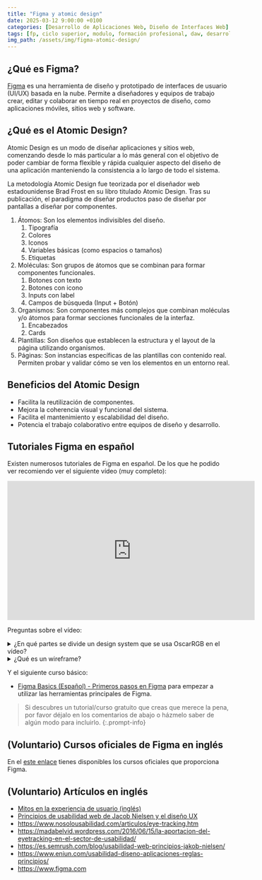 ```yaml
---
title: "Figma y atomic design"
date: 2025-03-12 9:00:00 +0100
categories: [Desarrollo de Aplicaciones Web, Diseño de Interfaces Web]
tags: [fp, ciclo superior, modulo, formación profesional, daw, desarrollo de aplicaciones web, diseño de interfaces web, diw]
img_path: /assets/img/figma-atomic-design/
---
```


## ¿Qué es Figma?

[Figma](https://www.figma.com) es una herramienta de diseño y prototipado de interfaces de usuario (UI/UX) basada en la nube. Permite a diseñadores y equipos de trabajo crear, editar y colaborar en tiempo real en proyectos de diseño, como aplicaciones móviles, sitios web y software.

## ¿Qué es el Atomic Design?

Atomic Design es un modo de diseñar aplicaciones y sitios web, comenzando desde lo más particular a lo más general con el objetivo de poder cambiar de forma flexible y rápida cualquier aspecto del diseño de una aplicación manteniendo la consistencia a lo largo de todo el sistema.

La metodología Atomic Design fue teorizada por el diseñador web estadounidense Brad Frost en su libro titulado Atomic Design. Tras su publicación, el paradigma de diseñar productos paso de diseñar por pantallas a diseñar por componentes.

1. Átomos: Son los elementos indivisibles del diseño.
   1. Tipografía
   1. Colores
   1. Iconos
   1. Variables básicas (como espacios o tamaños)
   1. Etiquetas
1. Moléculas: Son grupos de átomos que se combinan para formar componentes funcionales.
   1. Botones con texto
   1. Botones con icono
   1. Inputs con label
   1. Campos de búsqueda (Input + Botón)
1. Organismos: Son componentes más complejos que combinan moléculas y/o átomos para formar secciones funcionales de la interfaz.
   1. Encabezados
   1. Cards
1. Plantillas: Son diseños que establecen la estructura y el layout de la página utilizando organismos.
1. Páginas: Son instancias específicas de las plantillas con contenido real. Permiten probar y validar cómo se ven los elementos en un entorno real.

## Beneficios del Atomic Design

- Facilita la reutilización de componentes.
- Mejora la coherencia visual y funcional del sistema.
- Facilita el mantenimiento y escalabilidad del diseño.
- Potencia el trabajo colaborativo entre equipos de diseño y desarrollo.

## Tutoriales Figma en español

Existen numerosos tutoriales de Figma en español. De los que he podido ver recomiendo ver el siguiente vídeo (muy completo):

<iframe width="560" height="315" src="https://www.youtube.com/embed/Smp-u-8ynbE?si=qkm02srEGZ50kmjE" title="YouTube video player" frameborder="0" allow="accelerometer; autoplay; clipboard-write; encrypted-media; gyroscope; picture-in-picture; web-share" referrerpolicy="strict-origin-when-cross-origin" allowfullscreen></iframe>

Preguntas sobre el vídeo:

<details class="card mb-2">
  <summary class="card-header question">¿En qué partes se divide un design system que se usa OscarRGB en el vídeo?</summary>
  <div class="card-body" markdown="1">

1. Átomos
   1. Colores
   1. Tipografía
   1. Grids
   1. Iconos
   1. Sombras
1. Moléculas
   1. Botones
1. Organismos
   1. Componentes
   1. Tabs
   1. Header
   1. Listas
   1. Inputs
1. Plantillas
   1. Login
   1. Registro
   1. Perfil

<!-- Comentario para que no se descuajeringue la cosa -->
  </div>
</details>

<details class="card mb-2">
  <summary class="card-header question">¿Qué es un wireframe?</summary>
  <div class="card-body" markdown="1">

Un wireframe es una representación visual esquemática de la estructura básica de una página web o aplicación. Su propósito principal es mostrar cómo se distribuirán los elementos clave en la interfaz, sin enfocarse en aspectos de diseño gráfico como colores, tipografías o imágenes detalladas.

<!-- Comentario para que no se descuajeringue la cosa -->
  </div>
</details>

Y el siguiente curso básico:

- [Figma Basics (Español) - Primeros pasos en Figma](https://www.figma.com/community/file/923140611594993345) para empezar a utilizar las herramientas principales de Figma.

> Si descubres un tutorial/curso gratuito que creas que merece la pena, por favor déjalo en los comentarios de abajo o házmelo saber de algún modo para incluirlo.
{:.prompt-info}

## (Voluntario) Cursos oficiales de Figma en inglés

En el [este enlace](https://help.figma.com/hc/en-us/sections/23691657321239) tienes disponibles los cursos oficiales que proporciona Figma.

## (Voluntario) Artículos en inglés

- [Mitos en la experiencia de usuario (inglés)](https://uxmyths.com/)
- [Principios de usabilidad web de Jacob Nielsen y el diseño UX](https://es.semrush.com/blog/usabilidad-web-principios-jakob-nielsen/)
- <https://www.nosolousabilidad.com/articulos/eye-tracking.htm>
- <https://madabelvid.wordpress.com/2016/06/15/la-aportacion-del-eyetracking-en-el-sector-de-usabilidad/>
- <https://es.semrush.com/blog/usabilidad-web-principios-jakob-nielsen/>
- <https://www.eniun.com/usabilidad-diseno-aplicaciones-reglas-principios/>
- <https://www.figma.com>
